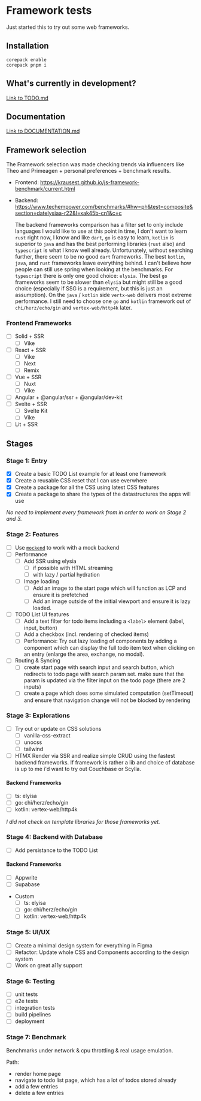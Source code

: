 # Framework tests

Just started this to try out some web frameworks.

## Installation

```shell
corepack enable
corepack pnpm i
```

## What's currently in development?

[Link to TODO.md](./TODO.md)

## Documentation

[Link to DOCUMENTATION.md](./DOCUMENTATION.md)

## Framework selection

The Framework selection was made checking trends via influencers like Theo and Primeagen + personal preferences + benchmark results.

- Frontend: https://krausest.github.io/js-framework-benchmark/current.html
- Backend: https://www.techempower.com/benchmarks/#hw=ph&test=composite&section=datelysiaa-r22&l=xak45b-cn1&c=c

  The backend frameworks comparison has a filter set to only include languages I would like to use at this point in time, I don't want to learn `rust` right now, I know and like `dart`, `go` is easy to learn, `kotlin` is superior to `java` and has the best performing libraries (`rust` also) and `typescript` is what I know well already. Unfortunately, without searching further, there seem to be no good `dart` frameworks. The best `kotlin`, `java`, and `rust` frameworks leave everything behind. I can't believe how people can still use spring when looking at the benchmarks. For `typescript` there is only one good choice: `elysia`. The best `go` frameworks seem to be slower than `elysia` but might still be a good choice (especially if SSG is a requirement, but this is just an assumption). On the `java` / `kotlin` side `vertx-web` delivers most extreme performance. I still need to choose one `go` and `kotlin` framework out of `chi/herz/echo/gin` and `vertex-web/http4k` later.

### Frontend Frameworks

- [ ] Solid + SSR
  - [ ] Vike
- [ ] React + SSR
  - [ ] Vike
  - [ ] Next
  - [ ] Remix
- [ ] Vue + SSR
  - [ ] Nuxt
  - [ ] Vike
- [ ] Angular + @angular/ssr + @angular/dev-kit
- [ ] Svelte + SSR
  - [ ] Svelte Kit
  - [ ] Vike
- [ ] Lit + SSR

## Stages

### Stage 1: Entry

- [x] Create a basic TODO List example for at least one framework
- [x] Create a reusable CSS reset that I can use everwhere
- [x] Create a package for all the CSS using latest CSS features
- [x] Create a package to share the types of the datastructures the apps will use

_No need to implement every framework from in order to work on Stage 2 and 3._

### Stage 2: Features

- [ ] Use [`mockend`](https://mockend.com/) to work with a mock backend
- [ ] Performance
  - [ ] Add SSR using elysia
    - [ ] if possible with HTML streaming
    - [ ] with lazy / partial hydration
  - [ ] Image loading
    - [ ] Add an image to the start page which will function as LCP and ensure it is prefetched
    - [ ] Add an image outside of the initial viewport and ensure it is lazy loaded.
- [ ] TODO List UI features
  - [ ] Add a text filter for todo items including a `<label>` element (label, input, button)
  - [ ] Add a checkbox (incl. rendering of checked items)
  - [ ] Performance: Try out lazy loading of components by adding a component which can display the full todo item text when clicking on an entry (enlarge the area, exchange, no modal).
- [ ] Routing & Syncing
  - [ ] create start page with search input and search button, which redirects to todo page with search param set. make sure that the param is updated via the filter input on the todo page (there are 2 inputs)
  - [ ] create a page which does some simulated computation (setTimeout) and ensure that navigation change will not be blocked by rendering

### Stage 3: Explorations

- [ ] Try out or update on CSS solutions
  - [ ] vanilla-css-extract
  - [ ] unocss
  - [ ] tailwind
- [ ] HTMX
      Render via SSR and realize simple CRUD using the fastest backend frameworks.
      If framework is rather a lib and choice of database is up to me i'd want to try out Couchbase or Scylla.

#### Backend Frameworks

- [ ] ts: elyisa
- [ ] go: chi/herz/echo/gin
- [ ] kotlin: vertex-web/http4k

_I did not check on template libraries for those frameworks yet._

### Stage 4: Backend with Database

- [ ] Add persistance to the TODO List

#### Backend Frameworks

- [ ] Appwrite
- [ ] Supabase
- Custom
  - [ ] ts: elyisa
  - [ ] go: chi/herz/echo/gin
  - [ ] kotlin: vertex-web/http4k

### Stage 5: UI/UX

- [ ] Create a minimal design system for everything in Figma
- [ ] Refactor: Update whole CSS and Components according to the design system
- [ ] Work on great a11y support

### Stage 6: Testing

- [ ] unit tests
- [ ] e2e tests
- [ ] integration tests
- [ ] build pipelines
- [ ] deployment

### Stage 7: Benchmark

Benchmarks under network & cpu throttling & real usage emulation.

Path:

- render home page
- navigate to todo list page, which has a lot of todos stored already
- add a few entries
- delete a few entries
